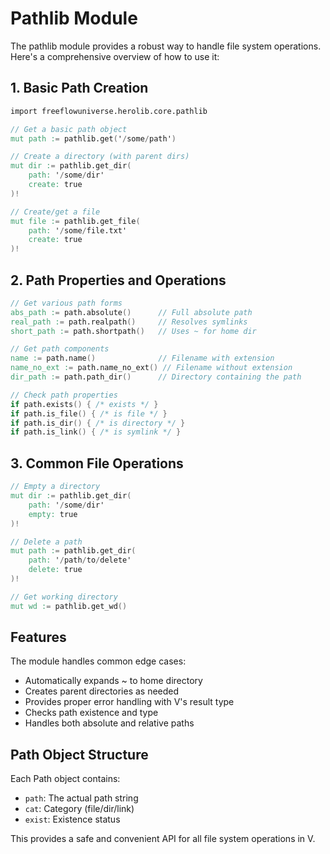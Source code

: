 # Pathlib Module

The pathlib module provides a robust way to handle file system operations. Here's a comprehensive overview of how to use it:

## 1. Basic Path Creation

```v
import freeflowuniverse.herolib.core.pathlib

// Get a basic path object
mut path := pathlib.get('/some/path')

// Create a directory (with parent dirs)
mut dir := pathlib.get_dir(
    path: '/some/dir'
    create: true
)!

// Create/get a file
mut file := pathlib.get_file(
    path: '/some/file.txt'
    create: true
)!
```

## 2. Path Properties and Operations

```v
// Get various path forms
abs_path := path.absolute()      // Full absolute path
real_path := path.realpath()     // Resolves symlinks
short_path := path.shortpath()   // Uses ~ for home dir

// Get path components
name := path.name()              // Filename with extension
name_no_ext := path.name_no_ext() // Filename without extension
dir_path := path.path_dir()      // Directory containing the path

// Check path properties
if path.exists() { /* exists */ }
if path.is_file() { /* is file */ }
if path.is_dir() { /* is directory */ }
if path.is_link() { /* is symlink */ }
```

## 3. Common File Operations

```v
// Empty a directory
mut dir := pathlib.get_dir(
    path: '/some/dir'
    empty: true
)!

// Delete a path
mut path := pathlib.get_dir(
    path: '/path/to/delete'
    delete: true
)!

// Get working directory
mut wd := pathlib.get_wd()
```

## Features

The module handles common edge cases:
- Automatically expands ~ to home directory
- Creates parent directories as needed
- Provides proper error handling with V's result type
- Checks path existence and type
- Handles both absolute and relative paths

## Path Object Structure

Each Path object contains:
- `path`: The actual path string
- `cat`: Category (file/dir/link)
- `exist`: Existence status

This provides a safe and convenient API for all file system operations in V.
